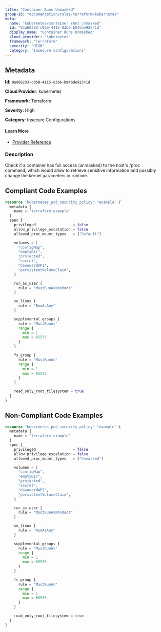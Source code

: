 ```yaml
---
title: "Container Runs Unmasked"
group-id: "documentation/rules/terraform/kubernetes"
meta:
  name: "kubernetes/container_runs_unmasked"
  id: "0ad60203-c050-4115-83b6-b94bde92541d"
  display_name: "Container Runs Unmasked"
  cloud_provider: "kubernetes"
  framework: "Terraform"
  severity: "HIGH"
  category: "Insecure Configurations"
---
```

## Metadata

**Id:** `0ad60203-c050-4115-83b6-b94bde92541d`

**Cloud Provider:** kubernetes

**Framework:** Terraform

**Severity:** High

**Category:** Insecure Configurations

#### Learn More

 - [Provider Reference](https://registry.terraform.io/providers/hashicorp/kubernetes/latest/docs/resources/pod_security_policy#allowed_proc_mount_types)

### Description

 Check if a container has full access (unmasked) to the host's /proc command, which would allow to retrieve sensitive information and possibly change the kernel parameters in runtime.


## Compliant Code Examples
```terraform
resource "kubernetes_pod_security_policy" "example" {
  metadata {
    name = "terraform-example"
  }
  spec {
    privileged                 = false
    allow_privilege_escalation = false
    allowed_proc_mount_types   = ["Default"]

    volumes = [
      "configMap",
      "emptyDir",
      "projected",
      "secret",
      "downwardAPI",
      "persistentVolumeClaim",
    ]

    run_as_user {
      rule = "MustRunAsNonRoot"
    }

    se_linux {
      rule = "RunAsAny"
    }

    supplemental_groups {
      rule = "MustRunAs"
      range {
        min = 1
        max = 65535
      }
    }

    fs_group {
      rule = "MustRunAs"
      range {
        min = 1
        max = 65535
      }
    }

    read_only_root_filesystem = true
  }
}

```
## Non-Compliant Code Examples
```terraform
resource "kubernetes_pod_security_policy" "example" {
  metadata {
    name = "terraform-example"
  }
  spec {
    privileged                 = false
    allow_privilege_escalation = false
    allowed_proc_mount_types   = ["Unmasked"]

    volumes = [
      "configMap",
      "emptyDir",
      "projected",
      "secret",
      "downwardAPI",
      "persistentVolumeClaim",
    ]

    run_as_user {
      rule = "MustRunAsNonRoot"
    }

    se_linux {
      rule = "RunAsAny"
    }

    supplemental_groups {
      rule = "MustRunAs"
      range {
        min = 1
        max = 65535
      }
    }

    fs_group {
      rule = "MustRunAs"
      range {
        min = 1
        max = 65535
      }
    }

    read_only_root_filesystem = true
  }
}

```
